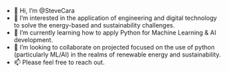 - 👋 Hi, I’m @SteveCara
- 👀 I’m interested in the application of engineering and digital technology to solve the energy-based and sustainability challenges.
- 🌱 I’m currently learning how to apply Python for Machine Learning & AI development.
- 💞️ I’m looking to collaborate on projected focused on the use of python (particularly ML/AI) in the realms of renewable energy and sustainability.
- 📫 Please feel free to reach out.

<!---
SteveCara/SteveCara is a ✨ special ✨ repository because its `README.md` (this file) appears on your GitHub profile.
You can click the Preview link to take a look at your changes.
--->
